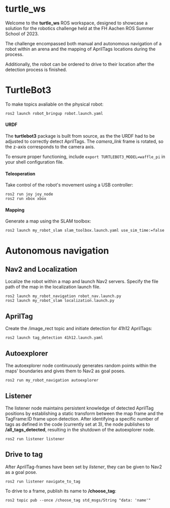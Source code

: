 # turtle_ws

Welcome to the **turtle_ws** ROS workspace, designed to showcase a solution for the robotics challenge held at the FH Aachen ROS Summer School of 2023.

The challenge encompassed both manual and autonomous navigation of a robot within an arena and the mapping of AprilTags locations during the process.

Additionally, the robot can be ordered to drive to their location after the detection process is finished.


# TurtleBot3

To make topics avaliable on the physical robot:
```
ros2 launch robot_bringup robot.launch.yaml
```

#### URDF
The **turtlebot3** package is built from source, as the the URDF had to be adjusted to correctly detect AprilTags. The *camera_link* frame is rotated, so the z-axis corresponds to the camera axis.

To ensure proper functioning, include `export TURTLEBOT3_MODEL=waffle_pi` in your shell configuration file.

#### Teleoperation

Take control of the robot's movement using a USB controller:
```
ros2 run joy joy_node
ros2 run xbox xbox
```

#### Mapping

Generate a map using the SLAM toolbox:
```
ros2 launch my_robot_slam slam_toolbox.launch.yaml use_sim_time:=false
```

# Autonomous navigation

## Nav2 and Localization

Localize the robot within a map and launch Nav2 servers. Specify the file path of the map in the localization launch file.

```
ros2 launch my_robot_navigation robot_nav.launch.py
ros2 launch my_robot_slam localization.launch.py
```
## AprilTag

Create the /image_rect topic and initiate detection for 41h12 AprilTags:
```
ros2 launch tag_detection 41h12.launch.yaml
```

## Autoexplorer

The autoexplorer node continuously generates random points within the maps' boundaries and gives them to Nav2 as goal poses.
```
ros2 run my_robot_navigation autoexplorer
```

## Listener

The listener node maintains persistent knowledge of detected AprilTag positions by establishing a static transform between the map frame and the TagFrame:ID frame upon detection. After identifying a specific number of tags as defined in the code (currently set at 3), the node publishes to **/all_tags_detected**, resulting in the shutdown of the autoexplorer node.

```
ros2 run listener listener
```

## Drive to tag

After AprilTag-frames have been set by *listener*, they can be given to Nav2 as a goal pose.
```
ros2 run listener navigate_to_tag
```
To drive to a frame, publish its name to **/choose_tag**:
```
ros2 topic pub --once /choose_tag std_msgs/String "data: 'name'"
```
